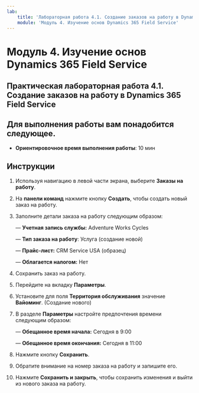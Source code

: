 ```yaml
---
lab:
    title: 'Лабораторная работа 4.1. Создание заказов на работу в Dynamics 365 Field Service'
    module: 'Модуль 4. Изучение основ Dynamics 365 Field Service'
---
```


Модуль 4. Изучение основ Dynamics 365 Field Service
========================

## Практическая лабораторная работа 4.1. Создание заказов на работу в Dynamics 365 Field Service

## Для выполнения работы вам понадобится следующее.

  - **Ориентировочное время выполнения работы**: 10 мин

## Инструкции

1. Используя навигацию в левой части экрана, выберите **Заказы на работу**.

2. На **панели команд** нажмите кнопку **Создать**, чтобы создать новый заказ на работу.

3. Заполните детали заказа на работу следующим образом:

	— **Учетная запись службы:** Adventure Works Cycles

	— **Тип заказа на работу**: Услуга (создание новой)

	— **Прайс-лист:** CRM Service USA (образец)

	— **Облагается налогом:** Нет

4. Сохранить заказ на работу.

4. Перейдите на вкладку **Параметры**.

5. Установите для поля **Территория обслуживания** значение **Вайоминг**. (Создание нового)

6. В разделе **Параметры** настройте предпочтения времени следующим образом:

	— **Обещанное время начала:** Сегодня в 9:00

	— **Обещанное время окончания:** Сегодня в 11:00

7. Нажмите кнопку **Сохранить**.

8. Обратите внимание на номер заказа на работу и запишите его. 

9. Нажмите **Сохранить и закрыть**, чтобы сохранить изменения и выйти из нового заказа на работу.

